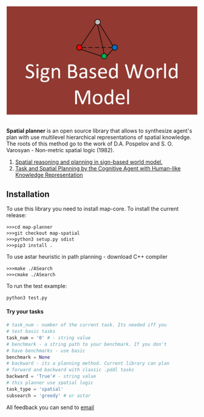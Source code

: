 
![Sign World Model](SWMSPAT.jpg "Title")


**Spatial planner** is an open source library that allows to synthesize agent's plan 
with use multilevel hierarchical representations of spatial knowledge. The roots of 
this method go to the work of D.A. Pospelov and S. O. Varosyan - Non-metric spatial 
logic (1982).
1. [Spatial reasoning and planning in sign-based world model.](https://link.springer.com/chapter/10.1007/978-3-030-00617-4_1)
2. [Task and Spatial Planning by the Cognitive Agent with Human-like Knowledge Representation](https://www.springerprofessional.de/en/task-and-spatial-planning-by-the-cognitive-agent-with-human-like/16109284)

## Installation
To use this library you need to install map-core.
To install the current release:

```
>>>cd map-planner
>>>git checkout map-spatial
>>>python3 setup.py sdist
>>>pip3 install .
```

To use astar heuristic in path planning - download C++ compiler

```
>>>make ./ASearch
>>>cmake ./ASearch
```


To run the test example:

```
python3 test.py
```

#### Try your tasks

```python
# task_num - number of the current task. Its needed iff you 
# test basic tasks
task_num = '0' # - string value
# benchmark - a string path to your benchmark. If you don't
# have benchmarks - use basic
benchmark = None 
# backward - its a planning method. Current library can plan 
# forward and backward with classic .pddl tasks
backward = 'True'# - string value
# this planner use spatial logic
task_type = 'spatial'
subsearch = 'greedy' # or astar

```
All feedback you can send to [email](mailto:kiselev@isa.ru)